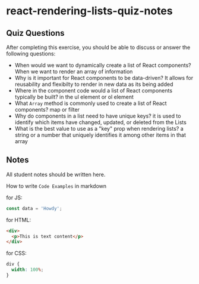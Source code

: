 # react-rendering-lists-quiz-notes

## Quiz Questions

After completing this exercise, you should be able to discuss or answer the following questions:

- When would we want to dynamically create a list of React components?
  When we want to render an array of information
- Why is it important for React components to be data-driven?
  It allows for reusability and flexibilty to render in new data as its being added
- Where in the component code would a list of React components typically be built?
  in the ul element or ol element
- What `Array` method is commonly used to create a list of React components?
  map or filter
- Why do components in a list need to have unique keys?
  it is used to identify which items have changed, updated, or deleted from the Lists
- What is the best value to use as a "key" prop when rendering lists?
  a string or a number that uniquely identifies it among other items in that array

## Notes

All student notes should be written here.

How to write `Code Examples` in markdown

for JS:

```javascript
const data = 'Howdy';
```

for HTML:

```html
<div>
  <p>This is text content</p>
</div>
```

for CSS:

```css
div {
  width: 100%;
}
```
